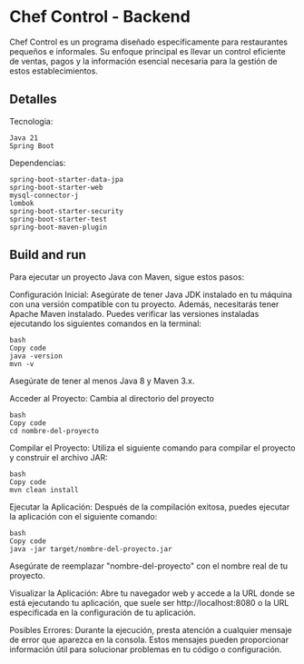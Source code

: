 # Chef Control - Backend

Chef Control es un programa diseñado específicamente para restaurantes pequeños e informales. Su enfoque principal es llevar un control eficiente de ventas, pagos y la información esencial necesaria para la gestión de estos establecimientos.

## Detalles
Tecnologia: 

    Java 21
    Spring Boot

Dependencias:

    spring-boot-starter-data-jpa
    spring-boot-starter-web
    mysql-connector-j
    lombok
    spring-boot-starter-security
    spring-boot-starter-test
    spring-boot-maven-plugin

## Build and run

Para ejecutar un proyecto Java con Maven, sigue estos pasos:

Configuración Inicial:
Asegúrate de tener Java JDK instalado en tu máquina con una versión compatible con tu proyecto. Además, necesitarás tener Apache Maven instalado. Puedes verificar las versiones instaladas ejecutando los siguientes comandos en la terminal:

    bash
    Copy code
    java -version
    mvn -v

Asegúrate de tener al menos Java 8 y Maven 3.x.

Acceder al Proyecto: Cambia al directorio del proyecto

    bash
    Copy code
    cd nombre-del-proyecto

Compilar el Proyecto: Utiliza el siguiente comando para compilar el proyecto y construir el archivo JAR:

    bash
    Copy code
    mvn clean install

Ejecutar la Aplicación: Después de la compilación exitosa, puedes ejecutar la aplicación con el siguiente comando:

    bash
    Copy code
    java -jar target/nombre-del-proyecto.jar

Asegúrate de reemplazar "nombre-del-proyecto" con el nombre real de tu proyecto.

Visualizar la Aplicación: Abre tu navegador web y accede a la URL donde se está ejecutando tu aplicación, que suele ser http://localhost:8080 o la URL especificada en la configuración de tu aplicación.

Posibles Errores: Durante la ejecución, presta atención a cualquier mensaje de error que aparezca en la consola. Estos mensajes pueden proporcionar información útil para solucionar problemas en tu código o configuración.
